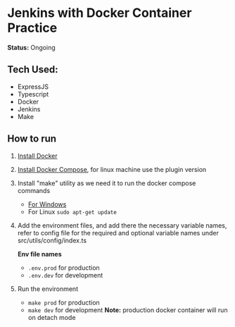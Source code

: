 # Jenkins with Docker Container Practice

**Status:** Ongoing

## Tech Used:

- ExpressJS
- Typescript
- Docker
- Jenkins
- Make

## How to run

1. <a href="https://docs.docker.com/engine/install">Install Docker</a>

2. <a href="https://docs.docker.com/compose/install">Install Docker Compose</a>, for linux machine use the plugin version

3. Install "make" utility as we need it to run the docker compose commands

   - <a href="https://gnuwin32.sourceforge.net/packages/make.htm">For Windows</a>
   - For Linux `sudo apt-get update`

4. Add the environment files, and add there the necessary variable names, refer to config file for the required and optional variable names under src/utils/config/index.ts

   **Env file names**

   - `.env.prod` for production
   - `.env.dev` for development

5. Run the environment
   - `make prod` for production
   - `make dev` for development
     **Note:** production docker container will run on detach mode
